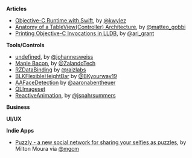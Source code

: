 **Articles**

* [Objective-C Runtime with Swift](http://blog.corywiles.com/objective-c-runtime-with-swfit), by [@kwylez](https://twitter.com/kwylez)
* [Anatomy of a TableView(Controller) Architecture](http://matteogobbi.github.io/blog/2015/03/22/anatomy-of-a-tableview-controller-architecture/), by [@matteo_gobbi](https://twitter.com/matteo_gobbi)
* [Printing Objective-C Invocations in LLDB](http://arigrant.com/blog/2014/2/18/chisels-print-invocation-command), by [@ari_grant](https://twitter.com/ari_grant)


**Tools/Controls**

* [undefined](https://github.com/weissi/swift-undefined), by [@johannesweiss](https://twitter.com/johannesweiss)
* [Maple Bacon](https://github.com/zalando/MapleBacon), by [@ZalandoTech](https://twitter.com/ZalandoTech)
* [RZDataBinding](https://github.com/Raizlabs/RZDataBinding) by [@raizlabs](https://twitter.com/raizlabs)
* [BLKFlexibleHeightBar](https://github.com/bryankeller/BLKFlexibleHeightBar) by [@BKyourway19](https://twitter.com/BKyourway19)
* [AAFaceDetection](https://github.com/aaronabentheuer/AAFaceDetection) by [@aaronabentheuer](https://twitter.com/aaronabentheuer)
* [QLImageset](https://github.com/qfish/QLImageset)
* [ReactiveAnimation](https://github.com/ReactiveCocoa/ReactiveAnimation), by [@jspahrsummers](https://twitter.com/jspahrsummers)

**Business**

**UI/UX**

**Indie Apps**

* [Puzzly - a new social network for sharing your selfies as puzzles](https://itunes.apple.com/app/puzzly-turn-your-selfies-into/id961658385&mt=8), by Milton Moura via [@mgcm](https://twitter.com/mgcm)
